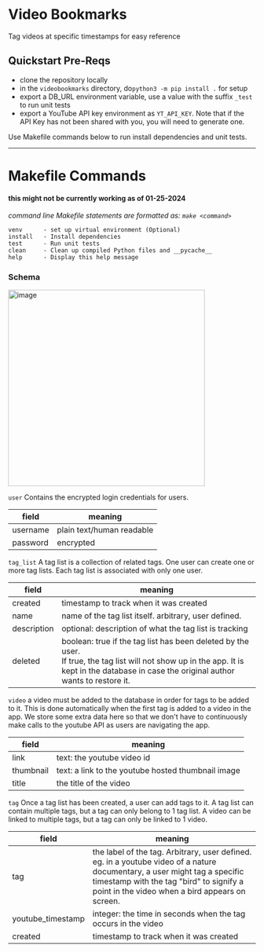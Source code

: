 # Video Bookmarks
Tag videos at specific timestamps for easy reference

## Quickstart Pre-Reqs

 - clone the repository locally
 - in the `videobookmarks` directory, 
do`python3 -m pip install .` for setup
 - export a DB_URL environment variable,
use a value with the suffix `_test` to run unit tests
 - export a YouTube API key environment as `YT_API_KEY`. Note that if the API Key has not been shared with you, 
you will need to generate one.

 Use Makefile commands below to run install dependencies and unit tests.

--------------

# Makefile Commands
#### this might not be currently working as of 01-25-2024
<i>command line Makefile statements are formatted as: `make <command>` </i>
```commandline
venv      - set up virtual environment (Optional)
install   - Install dependencies
test      - Run unit tests
clean     - Clean up compiled Python files and __pycache__
help      - Display this help message
```


### Schema
<img src="/home/max/videobookmarks/videobookmarks/img/schema.png" alt="image" width="400" height="auto">

`user` Contains the encrypted login credentials for users.

| field    | meaning                   |
|----------|---------------------------|
| username | plain text/human readable |
| password | encrypted                 |

`tag_list` 
A tag list is a collection of related tags.
One user can create one or more tag lists. 
Each tag list is associated with only one user.

| field       | meaning                                                                                                                                                                                         |
|-------------|-------------------------------------------------------------------------------------------------------------------------------------------------------------------------------------------------|
| created     | timestamp to track when it was created                                                                                                                                                          |
| name        | name of the tag list itself. arbitrary, user defined.                                                                                                                                           |
| description | optional: description of what the tag list is tracking                                                                                                                                          |
| deleted     | boolean: true if the tag list has been deleted by the user. <br/>If true, the tag list will not show up in the app. It is kept in the database in case the original author wants to restore it. |

`video` 
a video must be added to the database in order for tags to be added to it. 
This is done automatically when the first tag is added to a video in the app.
We store some extra data here so that we don't have to continuously make calls to the youtube
API as users are navigating the app.

| field     | meaning                                           |
|-----------|---------------------------------------------------|
| link      | text: the youtube video id                        |
| thumbnail | text: a link to the youtube hosted thumbnail image |
| title     | the title of the video                            |

`tag` 
Once a tag list has been created, a user can add tags to it. 
A tag list can contain multiple tags, but a tag can only
belong to 1 tag list. A video can be linked to multiple tags, but a tag can only be linked to 1 video.

| field             | meaning                                                                                                                                                                                                                        |
|-------------------|--------------------------------------------------------------------------------------------------------------------------------------------------------------------------------------------------------------------------------|
| tag               | the label of the tag. Arbitrary, user defined. <br/>eg. in a youtube video of a nature documentary, a user might tag a specific timestamp with the tag "bird" to signify a  point in the video when a  bird appears on screen. |
| youtube_timestamp | integer: the time in seconds when the tag occurs in the video                                                                                                                                                                  |
| created           | timestamp to track when it was created                                                                                                                                                                       |

